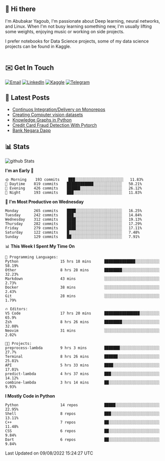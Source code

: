 ## 👋 Hi there

I'm Abubakar Yagoub, I'm passionate about Deep learning, neural networks, and
Linux. When I'm not busy learning something new, I'm usually lifting some
weights, enjoying music or working on side projects.

I prefer notebooks for Data Science projects, some of my data science projects
can be found in Kaggle. <br> <br>

## ✉️ Get In Touch

[![Email](https://img.shields.io/badge/Email-f1f1f1?style=for-the-badge&logo=gmail&logoColor=0f111a)](mailto:hi@blacksuan19.dev)
[![LinkedIn](https://img.shields.io/badge/LinkedIn-0077B5?style=for-the-badge&logo=linkedin&logoColor=white)](https://www.linkedin.com/in/blacksuan19/)
[![Kaggle](https://img.shields.io/badge/Kaggle-5acfff?style=for-the-badge&logo=kaggle&logoColor=white)](http://kaggle.com/abubakaryagob/)
[![Telegram](https://img.shields.io/badge/Telegram-2CA5E0?style=for-the-badge&logo=telegram&logoColor=white)](https://t.me/blacksuan19)

## 📩 Latest Posts

<!-- BLOG-POST-LIST:START -->
- [Continuos Integration/Delivery on Monorepos](http://blacksuan19.dev/blog/github-actions-monorepos/)
- [Creating Computer vision datasets](http://blacksuan19.dev/blog/creating-datasets/)
- [Knowledge Graphs in Python](http://blacksuan19.dev/projects/Knowledge_Graphs/)
- [Credit Card Fraud Detection With Pytorch](http://blacksuan19.dev/projects/credit-card-fraud-detection-with-pytorch/)
- [Bank Negara Dapp](http://blacksuan19.dev/projects/bank-negara/)
<!-- BLOG-POST-LIST:END -->

## 📊 Stats

![github Stats](https://github-readme-stats.vercel.app/api?username=blacksuan19&theme=github_dark&show_icons=true&count_private=true&custom_title=Github%20Stats&hide_border=true)

<!--START_SECTION:waka-->
**I'm an Early 🐤** 

```text
🌞 Morning    193 commits    ███░░░░░░░░░░░░░░░░░░░░░░   11.83% 
🌆 Daytime    819 commits    ████████████░░░░░░░░░░░░░   50.21% 
🌃 Evening    426 commits    ██████░░░░░░░░░░░░░░░░░░░   26.12% 
🌙 Night      193 commits    ███░░░░░░░░░░░░░░░░░░░░░░   11.83%

```
📅 **I'm Most Productive on Wednesday** 

```text
Monday       265 commits    ████░░░░░░░░░░░░░░░░░░░░░   16.25% 
Tuesday      242 commits    ███░░░░░░░░░░░░░░░░░░░░░░   14.84% 
Wednesday    312 commits    ████░░░░░░░░░░░░░░░░░░░░░   19.13% 
Thursday     282 commits    ████░░░░░░░░░░░░░░░░░░░░░   17.29% 
Friday       279 commits    ████░░░░░░░░░░░░░░░░░░░░░   17.11% 
Saturday     122 commits    █░░░░░░░░░░░░░░░░░░░░░░░░   7.48% 
Sunday       129 commits    ██░░░░░░░░░░░░░░░░░░░░░░░   7.91%

```


📊 **This Week I Spent My Time On** 

```text
💬 Programming Languages: 
Python                   15 hrs 18 mins      ██████████████░░░░░░░░░░░   58.19% 
Other                    8 hrs 28 mins       ████████░░░░░░░░░░░░░░░░░   32.23% 
Markdown                 43 mins             ░░░░░░░░░░░░░░░░░░░░░░░░░   2.73% 
Docker                   38 mins             ░░░░░░░░░░░░░░░░░░░░░░░░░   2.43% 
Git                      28 mins             ░░░░░░░░░░░░░░░░░░░░░░░░░   1.79%

🔥 Editors: 
VS Code                  17 hrs 20 mins      ████████████████░░░░░░░░░   65.9% 
Zsh                      8 hrs 26 mins       ████████░░░░░░░░░░░░░░░░░   32.08% 
Neovim                   31 mins             ░░░░░░░░░░░░░░░░░░░░░░░░░   2.02%

🐱‍💻 Projects: 
preprocess-lambda        9 hrs 3 mins        ███████░░░░░░░░░░░░░░░░░░   27.7% 
Terminal                 8 hrs 26 mins       ██████░░░░░░░░░░░░░░░░░░░   25.81% 
API                      5 hrs 33 mins       ████░░░░░░░░░░░░░░░░░░░░░   17.01% 
predict-lambda           4 hrs 37 mins       ███░░░░░░░░░░░░░░░░░░░░░░   14.12% 
combine-lambda           3 hrs 14 mins       ██░░░░░░░░░░░░░░░░░░░░░░░   9.93%

```

**I Mostly Code in Python** 

```text
Python                   14 repos            █████░░░░░░░░░░░░░░░░░░░░   22.95% 
Shell                    8 repos             ███░░░░░░░░░░░░░░░░░░░░░░   13.11% 
C++                      7 repos             ██░░░░░░░░░░░░░░░░░░░░░░░   11.48% 
CSS                      6 repos             ██░░░░░░░░░░░░░░░░░░░░░░░   9.84% 
Dart                     6 repos             ██░░░░░░░░░░░░░░░░░░░░░░░   9.84%

```



 Last Updated on 09/08/2022 15:24:27 UTC
<!--END_SECTION:waka-->

